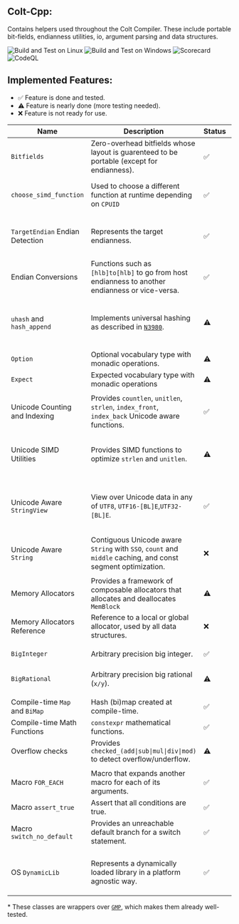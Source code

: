## Colt-Cpp:
Contains helpers used throughout the Colt Compiler.
These include portable bit-fields, endianness utilities, io, argument parsing and data structures.

![Build and Test on Linux](https://github.com/R533-Code/colt-cpp/actions/workflows/cmake-multi-platform.yml/badge.svg)
![Build and Test on Windows](https://github.com/R533-Code/colt-cpp/actions/workflows/cmake-windows-platform.yml/badge.svg)
![Scorecard](https://securityscorecards.dev/viewer/?uri=github.com/R533-Code/colt-cpp)
![CodeQL](https://github.com/R533-Code/colt-cpp/actions/workflows/codeql.yml/badge.svg)


## Implemented Features:
- ✅ Feature is done and tested.
- ⚠️ Feature is nearly done (more testing needed).
- ❌ Feature is not ready for use.


|Name|Description|Status|Note|
|----|-----------|------|----|
|`Bitfields`| Zero-overhead bitfields whose layout is guarenteed to be portable (except for endianness).|✅|Supports hashing and serialization. |
|`choose_simd_function`| Used to choose a different function at runtime depending on `CPUID`|✅|If needed, detecting more instructions sets could be added.|
|`TargetEndian` Endian Detection| Represents the target endianness. |✅|There is also the `COLT_LITTLE_ENDIAN` and `COLT_BIG_ENDIAN` macros.|
|Endian Conversions|Functions such as `[hlb]to[hlb]` to go from host endianness to another endianness or vice-versa.|✅|Implemented using intrinsics.|
| | |
| `uhash` and `hash_append` |Implements universal hashing as described in [`N3980`](https://www.open-std.org/jtc1/sc22/wg21/docs/papers/2014/n3980.html).|⚠️| The current implemented `hash_algorithm`s are `fnv1a` and `SipHash-2-4`.
| | |
|`Option`| Optional vocabulary type with monadic operations. |⚠️| More unit tests could be added. |
|`Expect`| Expected vocabulary type with monadic operations |⚠️| More unit tests could be added. |
| | |
|Unicode Counting and Indexing|Provides `countlen`, `unitlen`, `strlen`, `index_front`, `index_back` Unicode aware functions.|✅|More unit tests could be added.|
|Unicode SIMD Utilities| Provides SIMD functions to optimize `strlen` and `unitlen`.|⚠️|For now, `x86_64` versions are provided with little to no `ARM NEON` support. |
|Unicode Aware `StringView`| View over Unicode data in any of `UTF8`, `UTF16-[BL]E`,`UTF32-[BL]E`.|✅| A type-erased `StringView` could also be added, whose encoding is determined at runtime.|
|Unicode Aware `String`|Contiguous Unicode aware `String` with `SSO`, `count` and `middle` caching, and const segment optimization.|❌| The implementation is a work in progress.|
| | |
|Memory Allocators| Provides a framework of composable allocators that allocates and deallocates `MemBlock` |⚠️| More allocators could be added. |
|Memory Allocators Reference| Reference to a local or global allocator, used by all data structures.|❌| Not implemented yet. |
| | |
|`BigInteger`| Arbitrary precision big integer.|✅| More unit tests could be added. * |
|`BigRational`|Arbitrary precision big rational (`x/y`).|⚠️| Some API improvements could be done. * |
| | |
|Compile-time `Map` and `BiMap`|Hash (bi)map created at compile-time.|✅| |
|Compile-time Math Functions|`constexpr` mathematical functions.|✅| |
|Overflow checks|Provides `checked_(add\|sub\|mul\|div\|mod)` to detect overflow/underflow.|⚠️|More unit tests are needed. |
| | |
|Macro `FOR_EACH`|Macro that expands another macro for each of its arguments.|✅| For `MSVC`, this macro needs `/Zc:preprocessor`. |
|Macro `assert_true`|Assert that all conditions are true.|✅| Works at compile time.|
|Macro `switch_no_default`|Provides an unreachable default branch for a switch statement.|✅| |
| | |
|OS `DynamicLib`| Represents a dynamically loaded library in a platform agnostic way.|✅| For Linux, `-Wl,-export-dynamic` must be specified for self-introspection. |

\* These classes are wrappers over [`GMP`](https://gmplib.org/), which makes them already well-tested.